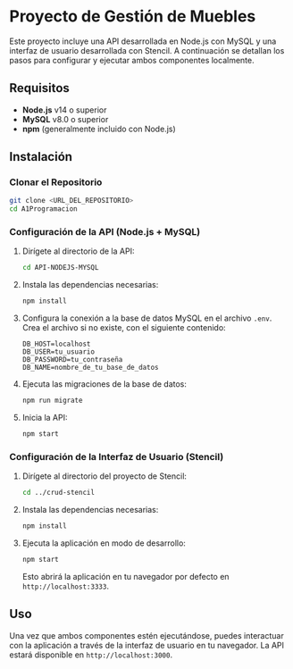 
# Proyecto de Gestión de Muebles

Este proyecto incluye una API desarrollada en Node.js con MySQL y una interfaz de usuario desarrollada con Stencil. A continuación se detallan los pasos para configurar y ejecutar ambos componentes localmente.

## Requisitos

- **Node.js** v14 o superior
- **MySQL** v8.0 o superior
- **npm** (generalmente incluido con Node.js)

## Instalación

### Clonar el Repositorio

```bash
git clone <URL_DEL_REPOSITORIO>
cd A1Programacion
```

### Configuración de la API (Node.js + MySQL)

1. Dirígete al directorio de la API:

    ```bash
    cd API-NODEJS-MYSQL
    ```

2. Instala las dependencias necesarias:

    ```bash
    npm install
    ```

3. Configura la conexión a la base de datos MySQL en el archivo `.env`. Crea el archivo si no existe, con el siguiente contenido:

    ```env
    DB_HOST=localhost
    DB_USER=tu_usuario
    DB_PASSWORD=tu_contraseña
    DB_NAME=nombre_de_tu_base_de_datos
    ```

4. Ejecuta las migraciones de la base de datos:

    ```bash
    npm run migrate
    ```

5. Inicia la API:

    ```bash
    npm start
    ```

### Configuración de la Interfaz de Usuario (Stencil)

1. Dirígete al directorio del proyecto de Stencil:

    ```bash
    cd ../crud-stencil
    ```

2. Instala las dependencias necesarias:

    ```bash
    npm install
    ```

3. Ejecuta la aplicación en modo de desarrollo:

    ```bash
    npm start
    ```

    Esto abrirá la aplicación en tu navegador por defecto en `http://localhost:3333`.

## Uso

Una vez que ambos componentes estén ejecutándose, puedes interactuar con la aplicación a través de la interfaz de usuario en tu navegador. La API estará disponible en `http://localhost:3000`.

